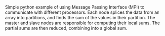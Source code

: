 Simple python example of using Message Passing Interface (MPI) to communicate with different processors. 
Each node splices the data from an array into partitions, and finds the sum of the values in their partition.
The master and slave nodes are responsible for computing their local sums.
The partial sums are then reduced, combining into a global sum. 
